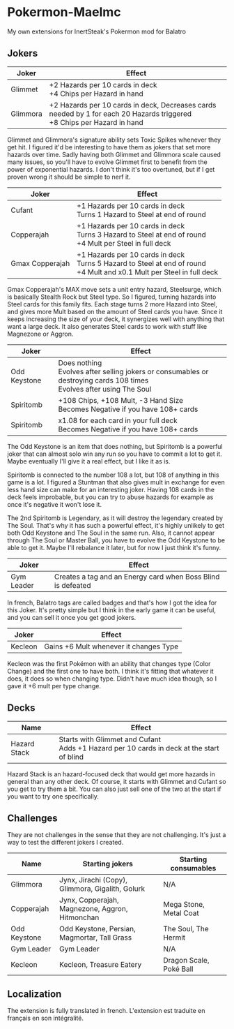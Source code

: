 # Pokermon-Maelmc

My own extensions for InertSteak's Pokermon mod for Balatro

## Jokers

| Joker | Effect |
| ------ | ------ |
| Glimmet | +2 Hazards per 10 cards in deck<br/>+4 Chips per Hazard in hand |
| Glimmora | +2 Hazards per 10 cards in deck, Decreases cards needed by 1 for each 20 Hazards triggered<br/>+8 Chips per Hazard in hand |

Glimmet and Glimmora's signature ability sets Toxic Spikes whenever they get hit. I figured it'd be interesting to have them as jokers that set more hazards over time. Sadly having both Glimmet and Glimmora scale caused many issues, so you'll have to evolve Glimmet first to benefit from the power of exponential hazards. I don't think it's too overtuned, but if I get proven wrong it should be simple to nerf it.

| Joker | Effect |
| ------ | ------ |
| Cufant | +1 Hazards per 10 cards in deck<br/>Turns 1 Hazard to Steel at end of round |
| Copperajah | +1 Hazards per 10 cards in deck<br/>Turns 3 Hazard to Steel at end of round<br/>+4 Mult per Steel in full deck |
| Gmax Copperajah | +1 Hazards per 10 cards in deck<br/>Turns 5 Hazard to Steel at end of round<br/>+4 Mult and x0.1 Mult per Steel in full deck |

Gmax Copperajah's MAX move sets a unit entry hazard, Steelsurge, which is basically Stealth Rock but Steel type. So I figured, turning hazards into Steel cards for this family fits. Each stage turns 2 more Hazard into Steel, and gives more Mult based on the amount of Steel cards you have. Since it keeps increasing the size of your deck, it synergizes well with anything that want a large deck. It also generates Steel cards to work with stuff like Magnezone or Aggron.

| Joker | Effect |
| ------ | ------ |
| Odd Keystone | Does nothing<br/>Evolves after selling jokers or consumables or destroying cards 108 times<br/>Evolves after using The Soul
| Spiritomb | +108 Chips, +108 Mult, -3 Hand Size<br/>Becomes Negative if you have 108+ cards |
| Spiritomb | x1.08 for each card in your full deck<br/>Becomes Negative if you have 108+ cards |

The Odd Keystone is an item that does nothing, but Spiritomb is a powerful joker that can almost solo win any run so you have to commit a lot to get it. Maybe eventually I'll give it a real effect, but I like it as is.

Spiritomb is connected to the number 108 a lot, but 108 of anything in this game is a lot. I figured a Stuntman that also gives mult in exchange for even less hand size can make for an interesting joker. Having 108 cards in the deck feels improbable, but you can try to abuse hazards for example as once it's negative it won't lose it.

The 2nd Spiritomb is Legendary, as it will destroy the legendary created by The Soul. That's why it has such a powerful effect, it's highly unlikely to get both Odd Keystone and The Soul in the same run. Also, it cannot appear through The Soul or Master Ball, you have to evolve the Odd Keystone to be able to get it. Maybe I'll rebalance it later, but for now I just think it's funny.

| Joker | Effect |
| ------ | ------ |
| Gym Leader | Creates a tag and an Energy card when Boss Blind is defeated |

In french, Balatro tags are called badges and that's how I got the idea for this Joker. It's pretty simple but I think in the early game it can be useful, and you can sell it once you get good jokers.

| Joker | Effect |
| ------ | ------ |
| Kecleon | Gains +6 Mult whenever it changes Type |

Kecleon was the first Pokémon with an ability that changes type (Color Change) and the first one to have both. I think it's fitting that whatever it does, it does so when changing type. Didn't have much idea though, so I gave it +6 mult per type change.

## Decks

| Name | Effect |
| ------ | ------ |
| Hazard Stack | Starts with Glimmet and Cufant<br/>Adds +1 Hazard per 10 cards in deck at the start of blind |

Hazard Stack is an hazard-focused deck that would get more hazards in general than any other deck. Of course, it starts with Glimmet and Cufant so you get to try them a bit. You can also just sell one of the two at the start if you want to try one specifically.

## Challenges

They are not challenges in the sense that they are not challenging. It's just a way to test the different jokers I created.

| Name | Starting jokers | Starting consumables |
| ------ | ------ | ------ |
| Glimmora | Jynx, Jirachi (Copy), Glimmora, Gigalith, Golurk | N/A |
| Copperajah | Jynx, Copperajah, Magnezone, Aggron, Hitmonchan | Mega Stone, Metal Coat |
| Odd Keystone | Odd Keystone, Persian, Magmortar, Tall Grass | The Soul, The Hermit |
| Gym Leader | Gym Leader | N/A |
| Kecleon | Kecleon, Treasure Eatery | Dragon Scale, Poké Ball |

## Localization

The extension is fully translated in french. L'extension est traduite en français en son intégralité.